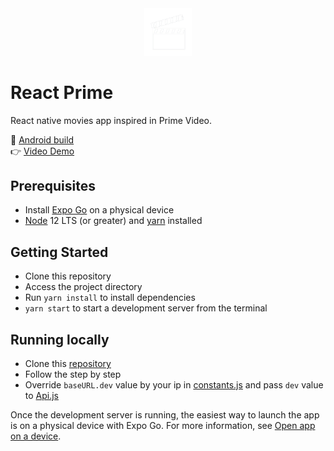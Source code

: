 <div align='center'>
  <img style="width:15%" src='src/assets/icon-without-background.png'/>
</div>

# React Prime

React native movies app inspired in Prime Video.

📲 <a href='https://expo.dev/artifacts/eas/btnD1HJZzXw22EvpABDNS4.apk'>Android build</a> <br>
👉 <a href='https://drive.google.com/file/d/1fvkseJ8G-mT4qetUO-sm_TLKT8AHLJml/view?usp=drive_link'>Video Demo</a>

## Prerequisites

- Install [Expo Go](https://expo.dev/client) on a physical device
- [Node](https://nodejs.org/en) 12 LTS (or greater) and [yarn](https://classic.yarnpkg.com/lang/en/docs/install/#windows-stable) installed

## Getting Started

- Clone this repository
- Access the project directory
- Run `yarn install` to install dependencies
- `yarn start` to start a development server from the terminal

## Running locally

- Clone this [repository](https://github.com/rxvinicius/movies-api)
- Follow the step by step
- Override `baseURL.dev` value by your ip in [constants.js](src/shared/constants.js) and pass `dev` value to [Api.js](src/services/Api.js)

Once the development server is running, the easiest way to launch the app is on a physical device with Expo Go. For more information, see [Open app on a device](https://docs.expo.dev/get-started/create-a-project/#open-the-app-on-your-device).
